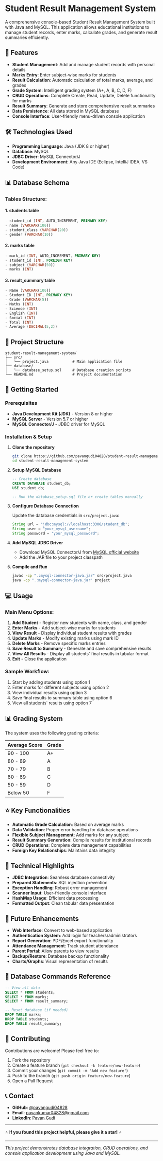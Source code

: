 # Student Result Management System

A comprehensive console-based Student Result Management System built with Java and MySQL. This application allows educational institutions to manage student records, enter marks, calculate grades, and generate result summaries efficiently.

## 🌟 Features

- **Student Management**: Add and manage student records with personal details
- **Marks Entry**: Enter subject-wise marks for students
- **Result Calculation**: Automatic calculation of total marks, average, and grades
- **Grade System**: Intelligent grading system (A+, A, B, C, D, F)
- **CRUD Operations**: Complete Create, Read, Update, Delete functionality for marks
- **Result Summary**: Generate and store comprehensive result summaries
- **Data Persistence**: All data stored in MySQL database
- **Console Interface**: User-friendly menu-driven console application

## 🛠️ Technologies Used

- **Programming Language**: Java (JDK 8 or higher)
- **Database**: MySQL
- **JDBC Driver**: MySQL Connector/J
- **Development Environment**: Any Java IDE (Eclipse, IntelliJ IDEA, VS Code)

## 📊 Database Schema

### Tables Structure:

#### 1. **students** table
```sql
- student_id (INT, AUTO_INCREMENT, PRIMARY KEY)
- name (VARCHAR(100))
- student_class (VARCHAR(20))
- gender (VARCHAR(10))
```

#### 2. **marks** table
```sql
- mark_id (INT, AUTO_INCREMENT, PRIMARY KEY)
- student_id (INT, FOREIGN KEY)
- subject (VARCHAR(50))
- marks (INT)
```

#### 3. **result_summary** table
```sql
- Name (VARCHAR(100))
- Student_ID (INT, PRIMARY KEY)
- Grade (VARCHAR(5))
- Maths (INT)
- Science (INT)
- English (INT)
- Social (INT)
- Total (INT)
- Average (DECIMAL(5,2))
```

## 📂 Project Structure

```
student-result-management-system/
├── src/
│   └── project.java           # Main application file
├── database/
│   └── database_setup.sql     # Database creation scripts
└── README.md                  # Project documentation
```

## 🚀 Getting Started

### Prerequisites

- **Java Development Kit (JDK)** - Version 8 or higher
- **MySQL Server** - Version 5.7 or higher
- **MySQL Connector/J** - JDBC driver for MySQL

### Installation & Setup

1. **Clone the repository**
   ```bash
   git clone https://github.com/pavangudi04828/student-result-management-system.git
   cd student-result-management-system
   ```

2. **Setup MySQL Database**
   ```sql
   -- Create database
   CREATE DATABASE student_db;
   USE student_db;
   
   -- Run the database_setup.sql file or create tables manually
   ```

3. **Configure Database Connection**
   
   Update the database credentials in `src/project.java`:
   ```java
   String url = "jdbc:mysql://localhost:3306/student_db";
   String user = "your_mysql_username";
   String password = "your_mysql_password";
   ```

4. **Add MySQL JDBC Driver**
   - Download MySQL Connector/J from [MySQL official website](https://dev.mysql.com/downloads/connector/j/)
   - Add the JAR file to your project classpath

5. **Compile and Run**
   ```bash
   javac -cp ".:mysql-connector-java.jar" src/project.java
   java -cp ".:mysql-connector-java.jar" project
   ```

## 💻 Usage

### Main Menu Options:

1. **Add Student** - Register new students with name, class, and gender
2. **Enter Marks** - Add subject-wise marks for students
3. **View Result** - Display individual student results with grades
4. **Update Marks** - Modify existing marks using mark ID
5. **Delete Marks** - Remove specific marks entries
6. **Save Result to Summary** - Generate and save comprehensive results
7. **View All Results** - Display all students' final results in tabular format
8. **Exit** - Close the application

### Sample Workflow:

1. Start by adding students using option 1
2. Enter marks for different subjects using option 2
3. View individual results using option 3
4. Save final results to summary table using option 6
5. View all students' results using option 7

## 📊 Grading System

The system uses the following grading criteria:

| Average Score | Grade |
|---------------|-------|
| 90 - 100      | A+    |
| 80 - 89       | A     |
| 70 - 79       | B     |
| 60 - 69       | C     |
| 50 - 59       | D     |
| Below 50      | F     |

## ⭐ Key Functionalities

- **Automatic Grade Calculation**: Based on average marks
- **Data Validation**: Proper error handling for database operations
- **Flexible Subject Management**: Add marks for any subject
- **Result Summary Generation**: Compile results for institutional records
- **CRUD Operations**: Complete data management capabilities
- **Foreign Key Relationships**: Maintains data integrity

## 🔧 Technical Highlights

- **JDBC Integration**: Seamless database connectivity
- **Prepared Statements**: SQL injection prevention
- **Exception Handling**: Robust error management
- **Scanner Input**: User-friendly console interface
- **HashMap Usage**: Efficient data processing
- **Formatted Output**: Clean tabular data presentation

## 🚀 Future Enhancements

- **Web Interface**: Convert to web-based application
- **Authentication System**: Add login for teachers/administrators
- **Report Generation**: PDF/Excel export functionality
- **Attendance Management**: Track student attendance
- **Parent Portal**: Allow parents to view results
- **Backup/Restore**: Database backup functionality
- **Charts/Graphs**: Visual representation of results

## 📄 Database Commands Reference

```sql
-- View all data
SELECT * FROM students;
SELECT * FROM marks;
SELECT * FROM result_summary;

-- Reset database (if needed)
DROP TABLE marks;
DROP TABLE students;
DROP TABLE result_summary;
```

## 🤝 Contributing

Contributions are welcome! Please feel free to:

1. Fork the repository
2. Create a feature branch (`git checkout -b feature/new-feature`)
3. Commit your changes (`git commit -m 'Add new feature'`)
4. Push to the branch (`git push origin feature/new-feature`)
5. Open a Pull Request

## 📞 Contact

- **GitHub**: [@pavangudi04828](https://github.com/pavangudi04828)
- **Email**: pavankumar04828@gmail.com
- **LinkedIn**: [Pavan Gudi](https://linkedin.com/in/pavan-gudi)

---

⭐ **If you found this project helpful, please give it a star!** ⭐

---

*This project demonstrates database integration, CRUD operations, and console application development using Java and MySQL.*
